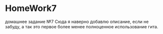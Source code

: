 # HomeWork7
домашнее задание №7
Сюда я наверно добавлю описание, если не забуду, а так это первое более менее полноценное использование гита.
